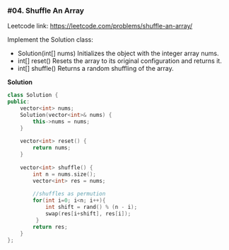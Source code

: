 ### #04. Shuffle An Array

Leetcode link: https://leetcode.com/problems/shuffle-an-array/

Implement the Solution class:

- Solution(int[] nums) Initializes the object with the integer array nums.
- int[] reset() Resets the array to its original configuration and returns it.
- int[] shuffle() Returns a random shuffling of the array.

**Solution**
```cpp
class Solution {
public:
    vector<int> nums;
    Solution(vector<int>& nums) {
        this->nums = nums;
    }
    
    vector<int> reset() {
        return nums;
    }
    
    vector<int> shuffle() {
        int n = nums.size();
        vector<int> res = nums;
        
        //shuffles as permution
        for(int i=0; i<n; i++){
            int shift = rand() % (n - i);
            swap(res[i+shift], res[i]);
         }
        return res;
    }
};
```
